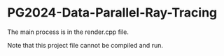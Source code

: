 # PG2024-Data-Parallel-Ray-Tracing

The main process is in the render.cpp file.

Note that this project file cannot be compiled and run.